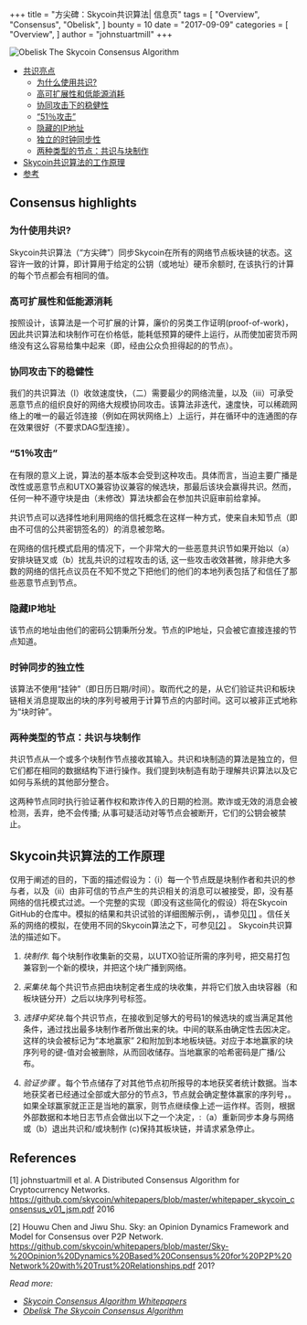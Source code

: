 +++
title = "方尖碑：Skycoin共识算法| 信息页"
tags = [
    "Overview",
    "Consensus",
    "Obelisk",
]
bounty = 10
date = "2017-09-09"
categories = [
    "Overview",
]
author = "johnstuartmill"
+++

![Obelisk The Skycoin Consensus Algorithm](/img/obelisk-the-skycoin-consensus-algorithm.png)

<!-- MarkdownTOC autolink="true" bracket="round" -->

- [共识亮点](#consensus-highlights)
    - [为什么使用共识?](#why-consensus)
    - [高可扩展性和低能源消耗](#high-scalability-and-low-energy-consumption)
    - [协同攻击下的稳健性](#robust-to-coordinated-attacks)
    - [“51％攻击”](#the-%E2%80%9C51-percent-attack%E2%80%9D)
    - [隐藏的IP地址](#hidden-ip-addresses)
    - [独立的时钟同步性](#independence-of-clock-synchronization)
    - [两种类型的节点：共识与块制作](#two-type-of-nodes-consensus-and-block-making)
- [Skycoin共识算法的工作原理](#how-skycoin-consensus-algorithm-works)
- [参考](#references)

<!-- /MarkdownTOC -->


## Consensus highlights

### 为什使用共识?

Skycoin共识算法（“方尖碑”）同步Skycoin在所有的网络节点板块链的状态。这容许一致的计算，即计算用于给定的公钥（或地址）硬币余额时, 在该执行的计算的每个节点都会有相同的值。

### 高可扩展性和低能源消耗

按照设计，该算法是一个可扩展的计算，廉价的另类工作证明(proof-of-work)，因此共识算法和块制作可在价格低，能耗低预算的硬件上运行，从而使加密货币网络没有这么容易给集中起来（即，经由公众负担得起的的节点）。

### 协同攻击下的稳健性

我们的共识算法（I）收敛速度快，（二）需要最少的网络流量，以及（iii）可承受恶意节点的组织良好的网络大规模协同攻击。该算法非迭代，速度快，可以稀疏网络上的唯一的最近邻连接（例如在网状网络上）上运行，并在循环中的连通图的存在效果很好（不要求DAG型连接）。

### “51％攻击”

在有限的意义上说，算法的基本版本会受到这种攻击。具体而言，当迫主要广播是改性或恶意节点和UTXO兼容协议兼容的候选块，那最后该块会赢得共识。然而，任何一种不遵守块是由（未修改）算法块都会在参加共识庭审前给拿掉。

共识节点可以选择性地利用网络的信托概念在这样一种方式，使来自未知节点（即由不可信的公共密钥签名的）的消息被忽略。

在网络的信托模式启用的情况下，一个非常大的一些恶意共识节如果开始以（a）安排块链叉或（b）扰乱共识的过程攻击的话, 这一些攻击收效甚微，除非绝大多数的网络的信托点议员在不知不觉之下把他们的他们的本地列表包括了和信任了那些恶意节点到节点。

### 隐藏IP地址

该节点的地址由他们的密码公钥秉所分发。节点的IP地址，只会被它直接连接的节点知道。

### 时钟同步的独立性

该算法不使用“挂钟”（即日历日期/时间）。取而代之的是，从它们验证共识和板块链相关消息提取出的块的序列号被用于计算节点的内部时间。这可以被非正式地称为“块时钟”。

### 两种类型的节点：共识与块制作

共识节点从一个或多个块制作节点接收其输入。共识和块制造的算法是独立的，但它们都在相同的数据结构下进行操作。我们提到块制造有助于理解共识算法以及它如何与系统的其他部分整合。

这两种节点同时执行验证著作权和欺诈传入的日期的检测。欺诈或无效的消息会被检测，丢弃，绝不会传播; 从事可疑活动对等节点会被断开，它们的公钥会被禁止。


## Skycoin共识算法的工作原理
仅用于阐述的目的，下面的描述假设为：（i）每一个节点既是块制作者和共识的参与者，以及（ii）由非可信的节点产生的共识相关的消息可以被接受，即，没有基网络的信托模式过滤。一个完整的实现（即没有这些简化的假设）将在Skycoin GitHub的仓库中。模拟的结果和共识试验的详细图解示例，，请参见[\[1\]](#references) 。信任关系的网络的模拟，在使用不同的Skycoin算法之下，可参见[\[2\]](#references) 。 Skycoin共识算法的描述如下。


1.  *块制作*. 每个块制作收集新的交易，以UTXO验证所需的序列号，把交易打包兼容到一个新的模块，并把这个块广播到网络。

2.  *采集块*.每个共识节点把由块制定者生成的块收集，并将它们放入由块容器（和板块链分开）之后以块序列号标签。

3.  *选择中奖块*.每个共识节点，在接收到足够大的号码1的候选块的或当满足其他条件，通过找出最多块制作者所做出来的块。中间的联系由确定性去因决定。这样的块会被标记为“本地赢家” 2和附加到本地板块链。对应于本地赢家的块序列号的键-值对会被删除，从而回收储存。当地赢家的哈希密码是广播/公布。

4.   *验证步骤* 。每个节点储存了对其他节点初所报导的本地获奖者统计数据。当本地获奖者已经通过全部或大部分的节点3，节点就会确定整体赢家的序列号，。如果全球赢家就正正是当地的赢家，则节点继续像上述一运作样。否则，根据外部数据和本地日志节点会做出以下之一个决定，:（a）重新同步本身与网络或（b）退出共识和/或块制作 (c)保持其板块链，并请求紧急停止。

[^1]: 这是在算法之中可以自由配置的参数。
[^2]: 在某些理想的条件下，局部优胜者（对于给定的块序列号）都是相同的，即包括相同的一组交易。差别是由于网络等待时间，交易的频率高，序列之外的消息传递，消息丢失，故障或恶意节点等
[^3]: 这个数字可以被确定，例如，递归地通过询问可信任节点报告他们的信任节点的公钥。

## References

\[1\] johnstuartmill et al. A Distributed Consensus Algorithm for
Cryptocurrency Networks.
<https://github.com/skycoin/whitepapers/blob/master/whitepaper_skycoin_consensus_v01_jsm.pdf>
2016

\[2\] Houwu Chen and Jiwu Shu. Sky: an Opinion Dynamics Framework and Model
for Consensus over P2P Network.
<https://github.com/skycoin/whitepapers/blob/master/Sky-%20Opinion%20Dynamics%20Based%20Consensus%20for%20P2P%20Network%20with%20Trust%20Relationships.pdf>
201?

*Read more:*

* *[Skycoin Consensus Algorithm Whitepapers](https://www.skycoin.net/whitepapers)*
* *[Obelisk The Skycoin Consensus Algorithm](/statement/obelisk-skycoin-consensus-algorithm/)*
